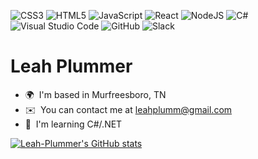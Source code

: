 ![CSS3](https://img.shields.io/badge/css3-%231572B6.svg?style=for-the-badge&logo=css3&logoColor=white)
![HTML5](https://img.shields.io/badge/html5-%23E34F26.svg?style=for-the-badge&logo=html5&logoColor=white)
![JavaScript](https://img.shields.io/badge/javascript-%23323330.svg?style=for-the-badge&logo=javascript&logoColor=%23F7DF1E)
![React](https://img.shields.io/badge/react-%2320232a.svg?style=for-the-badge&logo=react&logoColor=%2361DAFB)
![NodeJS](https://img.shields.io/badge/node.js-6DA55F?style=for-the-badge&logo=node.js&logoColor=white)
![C#](https://img.shields.io/badge/c%23-%23239120.svg?style=for-the-badge&logo=c-sharp&logoColor=white)
![Visual Studio Code](https://img.shields.io/badge/Visual%20Studio%20Code-0078d7.svg?style=for-the-badge&logo=visual-studio-code&logoColor=white)
![GitHub](https://img.shields.io/badge/github-%23121011.svg?style=for-the-badge&logo=github&color=black&color=black)
![Slack](https://img.shields.io/badge/Slack-4A154B?style=for-the-badge&logo=slack&logoColor=white)

Leah Plummer
===============================





*   🌍  I'm based in Murfreesboro, TN
*   ✉️  You can contact me at [leahplumm@gmail.com](mailto:leahplumm@gmail.com)
*   🧠  I'm learning C#/.NET

<!-- [![Top Langs](https://github-readme-stats.vercel.app/api/top-langs/?username=Leah-Plummer&show_icons=true&theme=discord_old_blurple)](https://github.com/Leah-Plummer/github-readme-stats) -->




[![Leah-Plummer's GitHub stats](https://github-readme-stats.vercel.app/api?username=Leah-Plummer&show_icons=true&theme=discord_old_blurple)](https://github.com/Leah-Plummer/github-readme-stats)
<!-- ![Leah-Plummer's GitHub stats](https://github-readme-stats.vercel.app/api?username=Leah-Plummer&count_private=true)
![Leah-Plummer's GitHub stats](https://github-readme-stats.vercel.app/api?username=Leah-Plummer&show_icons=true)
![Leah-Plummer's GitHub stats](https://github-readme-stats.vercel.app/api?username=Leah-Plummer&show_icons=true&theme=radical) -->
<!-- [![Readme Card](https://github-readme-stats.vercel.app/api/pin/?username=Leah-Plummer&repo=github-readme-stats)](https://github.com/Leah-Plummer/github-readme-stats) -->

<!-- <a href="https://github.com/Leah-Plummer/github-readme-stats">
  <img align="center" src="https://github-readme-stats.vercel.app/api/top-langs/?username=Leah-Plummer&show_icons=true&theme=discord_old_blurple" />
</a>
<a href="https://github.com/Leah-Plummer/convoychat">
  <img align-items="center" src="[https://github-readme-stats.vercel.app/api/pin/?username=Leah-Plummer&repo=convoychat](https://github-readme-stats.vercel.app/api?username=Leah-Plummer&show_icons=true&theme=discord_old_blurple)" />
</a> -->
<!-- [![Leah-Plummer's wakatime stats](https://github-readme-stats.vercel.app/api/wakatime?username=Leah-Plummer)](https://github.com/Leah-Plummer/github-readme-stats) -->

<!--
**Leah-Plummer** is a ✨ _special_ ✨ repository because its `README.md` (this file) appears on your GitHub profile.

Here are some ideas to get you started:

- 🔭 I’m currently working on ...
- 🌱 I’m currently learning ...
- 👯 I’m looking to collaborate on ...
- 🤔 I’m looking for help with ...
- 💬 Ask me about ...
- 📫 How to reach me: ...
- 😄 Pronouns: ...
- ⚡ Fun fact: ...
-->
